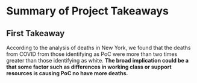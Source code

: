 # Summary of Project Takeaways

## First Takeaway
According to the analysis of deaths in New York, we found that the deaths from COVID from those identifying as PoC were more than two times greater than those identifying as white. **The broad implication could be a that some factor such as differences in working class or support resources is causing PoC no have more deaths.**
